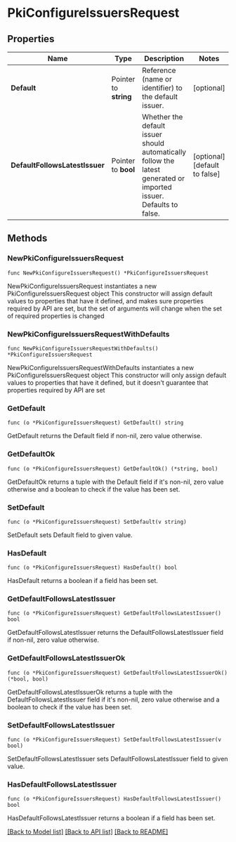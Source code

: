 # PkiConfigureIssuersRequest


## Properties

Name | Type | Description | Notes
------------ | ------------- | ------------- | -------------
**Default** | Pointer to **string** | Reference (name or identifier) to the default issuer. | [optional] 
**DefaultFollowsLatestIssuer** | Pointer to **bool** | Whether the default issuer should automatically follow the latest generated or imported issuer. Defaults to false. | [optional] [default to false]



## Methods


### NewPkiConfigureIssuersRequest

`func NewPkiConfigureIssuersRequest() *PkiConfigureIssuersRequest`

NewPkiConfigureIssuersRequest instantiates a new PkiConfigureIssuersRequest object
This constructor will assign default values to properties that have it defined,
and makes sure properties required by API are set, but the set of arguments
will change when the set of required properties is changed

### NewPkiConfigureIssuersRequestWithDefaults

`func NewPkiConfigureIssuersRequestWithDefaults() *PkiConfigureIssuersRequest`

NewPkiConfigureIssuersRequestWithDefaults instantiates a new PkiConfigureIssuersRequest object
This constructor will only assign default values to properties that have it defined,
but it doesn't guarantee that properties required by API are set


### GetDefault

`func (o *PkiConfigureIssuersRequest) GetDefault() string`

GetDefault returns the Default field if non-nil, zero value otherwise.

### GetDefaultOk

`func (o *PkiConfigureIssuersRequest) GetDefaultOk() (*string, bool)`

GetDefaultOk returns a tuple with the Default field if it's non-nil, zero value otherwise
and a boolean to check if the value has been set.

### SetDefault

`func (o *PkiConfigureIssuersRequest) SetDefault(v string)`

SetDefault sets Default field to given value.


### HasDefault

`func (o *PkiConfigureIssuersRequest) HasDefault() bool`

HasDefault returns a boolean if a field has been set.




### GetDefaultFollowsLatestIssuer

`func (o *PkiConfigureIssuersRequest) GetDefaultFollowsLatestIssuer() bool`

GetDefaultFollowsLatestIssuer returns the DefaultFollowsLatestIssuer field if non-nil, zero value otherwise.

### GetDefaultFollowsLatestIssuerOk

`func (o *PkiConfigureIssuersRequest) GetDefaultFollowsLatestIssuerOk() (*bool, bool)`

GetDefaultFollowsLatestIssuerOk returns a tuple with the DefaultFollowsLatestIssuer field if it's non-nil, zero value otherwise
and a boolean to check if the value has been set.

### SetDefaultFollowsLatestIssuer

`func (o *PkiConfigureIssuersRequest) SetDefaultFollowsLatestIssuer(v bool)`

SetDefaultFollowsLatestIssuer sets DefaultFollowsLatestIssuer field to given value.


### HasDefaultFollowsLatestIssuer

`func (o *PkiConfigureIssuersRequest) HasDefaultFollowsLatestIssuer() bool`

HasDefaultFollowsLatestIssuer returns a boolean if a field has been set.









[[Back to Model list]](../README.md#documentation-for-models) [[Back to API list]](../README.md#documentation-for-api-endpoints) [[Back to README]](../README.md)


